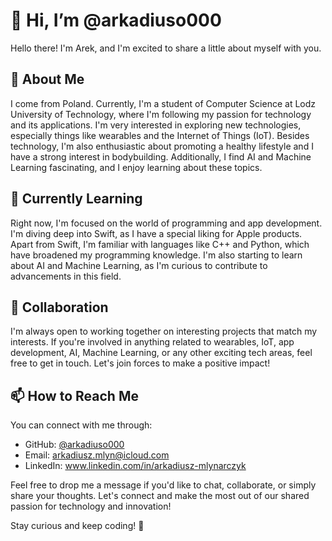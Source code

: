 # 👋 Hi, I’m @arkadiuso000

Hello there! I'm Arek, and I'm excited to share a little about myself with you.

## 👀 About Me

I come from Poland. Currently, I'm a student of Computer Science at Lodz University of Technology, where I'm following my passion for technology and its applications. I'm very interested in exploring new technologies, especially things like wearables and the Internet of Things (IoT). Besides technology, I'm also enthusiastic about promoting a healthy lifestyle and I have a strong interest in bodybuilding. Additionally, I find AI and Machine Learning fascinating, and I enjoy learning about these topics.

## 🌱 Currently Learning

Right now, I'm focused on the world of programming and app development. I'm diving deep into Swift, as I have a special liking for Apple products. Apart from Swift, I'm familiar with languages like C++ and Python, which have broadened my programming knowledge. I'm also starting to learn about AI and Machine Learning, as I'm curious to contribute to advancements in this field.

## 💞️ Collaboration

I'm always open to working together on interesting projects that match my interests. If you're involved in anything related to wearables, IoT, app development, AI, Machine Learning, or any other exciting tech areas, feel free to get in touch. Let's join forces to make a positive impact!

## 📫 How to Reach Me

You can connect with me through:

- GitHub: [@arkadiuso000](https://github.com/arkadiuso000)
- Email: arkadiusz.mlyn@icloud.com
- LinkedIn: www.linkedin.com/in/arkadiusz-mlynarczyk

Feel free to drop me a message if you'd like to chat, collaborate, or simply share your thoughts. Let's connect and make the most out of our shared passion for technology and innovation!

Stay curious and keep coding! 🚀


<!---
arkadiuso000/arkadiuso000 is a ✨ special ✨ repository because its `README.md` (this file) appears on your GitHub profile.
You can click the Preview link to take a look at your changes.
--->
